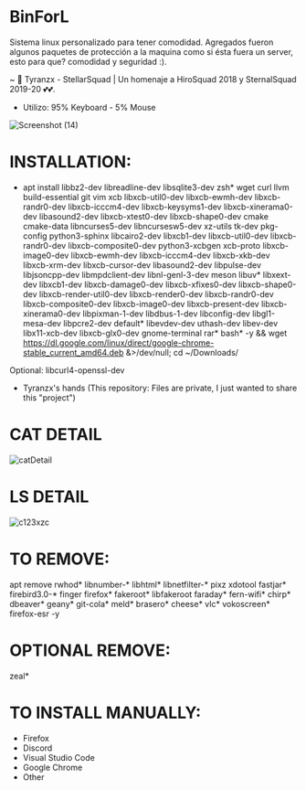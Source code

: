 # BinForL

Sistema linux personalizado para tener comodidad. Agregados fueron algunos paquetes de protección a la maquina como si ésta fuera un server, esto para que? comodidad y seguridad :).

~ 👻 Tyranzx - StellarSquad | Un homenaje a HiroSquad 2018 y SternalSquad 2019-20 💕💕.

- Utilizo: 95% Keyboard - 5% Mouse

![Screenshot (14)](https://user-images.githubusercontent.com/70720366/161403772-c863cba6-72db-4350-a923-b9e2367e8615.png)

# INSTALLATION:
- apt install libbz2-dev libreadline-dev libsqlite3-dev zsh* wget curl llvm build-essential git vim xcb libxcb-util0-dev libxcb-ewmh-dev libxcb-randr0-dev libxcb-icccm4-dev libxcb-keysyms1-dev libxcb-xinerama0-dev libasound2-dev libxcb-xtest0-dev libxcb-shape0-dev cmake cmake-data libncurses5-dev libncursesw5-dev xz-utils tk-dev pkg-config python3-sphinx libcairo2-dev libxcb1-dev libxcb-util0-dev libxcb-randr0-dev libxcb-composite0-dev python3-xcbgen xcb-proto libxcb-image0-dev libxcb-ewmh-dev libxcb-icccm4-dev libxcb-xkb-dev libxcb-xrm-dev libxcb-cursor-dev libasound2-dev libpulse-dev libjsoncpp-dev libmpdclient-dev libnl-genl-3-dev meson libuv* libxext-dev libxcb1-dev libxcb-damage0-dev libxcb-xfixes0-dev libxcb-shape0-dev libxcb-render-util0-dev libxcb-render0-dev libxcb-randr0-dev libxcb-composite0-dev libxcb-image0-dev libxcb-present-dev libxcb-xinerama0-dev libpixman-1-dev libdbus-1-dev libconfig-dev libgl1-mesa-dev libpcre2-dev default* libevdev-dev uthash-dev libev-dev libx11-xcb-dev libxcb-glx0-dev gnome-terminal rar* bash* -y && wget https://dl.google.com/linux/direct/google-chrome-stable_current_amd64.deb &>/dev/null; cd ~/Downloads/

Optional: libcurl4-openssl-dev

- Tyranzx's hands (This repository: Files are private, I just wanted to share this "project")

# CAT DETAIL
![catDetail](https://user-images.githubusercontent.com/70720366/161403849-615fbd6b-501b-44de-af3c-4362b5a55249.PNG)

# LS DETAIL
![c123xzc](https://user-images.githubusercontent.com/70720366/160018121-db513058-56de-428a-8b0f-791becafed53.PNG)

# TO REMOVE:
apt remove rwhod* libnumber-* libhtml* libnetfilter-* pixz xdotool fastjar* firebird3.0-* finger firefox* fakeroot* libfakeroot faraday* fern-wifi* chirp* dbeaver* geany* git-cola* meld* brasero* cheese* vlc* vokoscreen* firefox-esr -y

# OPTIONAL REMOVE:
zeal*

# TO INSTALL MANUALLY:
- Firefox
- Discord
- Visual Studio Code
- Google Chrome
- Other

